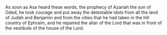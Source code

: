As soon as Asa heard these words, the prophecy of Azariah the son of Oded, he took courage and put away the detestable idols from all the land of Judah and Benjamin and from the cities that he had taken in the hill country of Ephraim, and he repaired the altar of the Lord that was in front of the vestibule of the house of the Lord.

